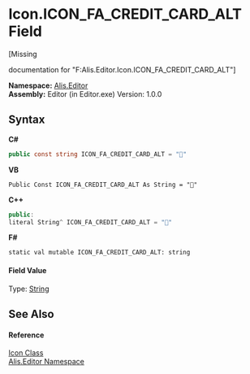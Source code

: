# Icon.ICON_FA_CREDIT_CARD_ALT Field
 

\[Missing <summary> documentation for "F:Alis.Editor.Icon.ICON_FA_CREDIT_CARD_ALT"\]

**Namespace:**&nbsp;<a href="b150ade4-39de-a232-5f06-d3cdc1b2c538">Alis.Editor</a><br />**Assembly:**&nbsp;Editor (in Editor.exe) Version: 1.0.0

## Syntax

**C#**<br />
``` C#
public const string ICON_FA_CREDIT_CARD_ALT = ""
```

**VB**<br />
``` VB
Public Const ICON_FA_CREDIT_CARD_ALT As String = ""
```

**C++**<br />
``` C++
public:
literal String^ ICON_FA_CREDIT_CARD_ALT = ""
```

**F#**<br />
``` F#
static val mutable ICON_FA_CREDIT_CARD_ALT: string
```


#### Field Value
Type: <a href="https://docs.microsoft.com/dotnet/api/system.string" target="_blank">String</a>

## See Also


#### Reference
<a href="cc0f883c-67f8-f772-c6d7-a60b129f22a7">Icon Class</a><br /><a href="b150ade4-39de-a232-5f06-d3cdc1b2c538">Alis.Editor Namespace</a><br />